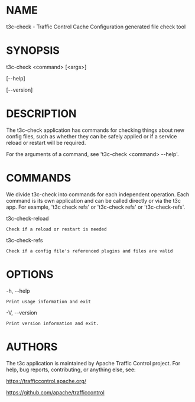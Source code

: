 <!--
    Licensed to the Apache Software Foundation (ASF) under one
    or more contributor license agreements.  See the NOTICE file
    distributed with this work for additional information
    regarding copyright ownership.  The ASF licenses this file
    to you under the Apache License, Version 2.0 (the
    "License"); you may not use this file except in compliance
    with the License.  You may obtain a copy of the License at

      http://www.apache.org/licenses/LICENSE-2.0

    Unless required by applicable law or agreed to in writing,
    software distributed under the License is distributed on an
    "AS IS" BASIS, WITHOUT WARRANTIES OR CONDITIONS OF ANY
    KIND, either express or implied.  See the License for the
    specific language governing permissions and limitations
    under the License.
-->

<!--

  !!!
      This file is both a Github Readme and manpage!
      Please make sure changes appear properly with man,
      and follow man conventions, such as:
      https://www.bell-labs.com/usr/dmr/www/manintro.html

      A primary goal of t3c is to follow POSIX and LSB standards
      and conventions, so it's easy to learn and use by people
      who know Linux and other *nix systems. Providing a proper
      manpage is a big part of that.
  !!!

-->
# NAME

t3c-check - Traffic Control Cache Configuration generated file check tool

# SYNOPSIS

t3c-check \<command\> [\<args\>]

[\-\-help]

[\-\-version]

# DESCRIPTION

The t3c-check application has commands for checking things about new config files, such as
whether they can be safely applied or if a service reload or restart will be required.

For the arguments of a command, see 't3c-check \<command\> \-\-help'.

# COMMANDS

We divide t3c-check into commands for each independent operation. Each command is its own application and can be called directly or via the t3c app. For example, 't3c check refs' or 't3c-check refs' or 't3c-check-refs'.

t3c-check-reload

    Check if a reload or restart is needed

t3c-check-refs

    Check if a config file's referenced plugins and files are valid

# OPTIONS
-h, -\-help

    Print usage information and exit

-V, -\-version

    Print version information and exit.

# AUTHORS

The t3c application is maintained by Apache Traffic Control project. For help, bug reports, contributing, or anything else, see:

https://trafficcontrol.apache.org/

https://github.com/apache/trafficcontrol
